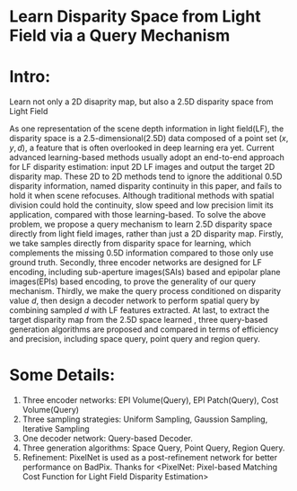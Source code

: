 # Learn Disparity Space from Light Field via a Query Mechanism

# Intro: 
Learn not only a 2D disaprity map, but also a 2.5D disparity space from  Light Field

As one representation of the scene depth information in light field(LF), the disparity space is a 2.5-dimensional(2.5D) data composed of a point set $(x, y, d)$, a feature that is often overlooked in deep learning era yet. Current advanced learning-based methods usually adopt an end-to-end approach for LF disparity estimation: input 2D LF images and output the target 2D disparity map. These 2D to 2D methods tend to ignore the additional 0.5D disparity information, named disparity continuity in this paper, and fails to hold it when scene refocuses. Although traditional methods with spatial division could hold the continuity, slow speed and low precision limit its application, compared with those learning-based. To solve the above problem, we propose a query mechanism to learn 2.5D disparity space directly from light field images, rather than just a 2D disparity map. Firstly, we take samples directly from disparity space for learning, which complements the missing 0.5D information compared to those only use ground truth.  Secondly, three encoder networks are designed for LF encoding, including sub-aperture images(SAIs) based and epipolar plane images(EPIs) based encoding, to prove the generality of our query mechanism. Thirdly, we make the query process conditioned on disparity value $d$, then design a decoder network to perform spatial query by combining sampled $d$ with LF features extracted. At last, to extract the target disparity map from the 2.5D space learned , three query-based generation algorithms are proposed and compared in terms of efficiency and precision, including space query, point query and region query.   


# Some Details:
1. Three encoder networks: EPI Volume(Query), EPI Patch(Query), Cost Volume(Query)
2. Three sampling strategies: Uniform Sampling, Gaussion Sampling, Iterative Sampling
3. One decoder network: Query-based Decoder.
4. Three generation algorithms: Space Query, Point Query, Region Query.
5. Refinement: PixelNet is used as a post-refinement network for better performance on BadPix. Thanks for <PixelNet: Pixel-based Matching Cost Function for Light Field Disparity Estimation>
